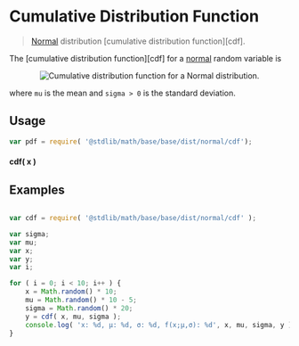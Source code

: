 Cumulative Distribution Function
===
> [Normal][normal] distribution [cumulative distribution function][cdf].

<!-- <intro> -->

The [cumulative distribution function][cdf] for a [normal][normal] random variable is

<!-- <equation class="equation" label="eq:" align="center" raw="" alt=""> -->
<div class="equation" align="center" data-raw-text="F(x;\mu,\sigma) = \frac12\left[1 + \operatorname{erf}\left(\frac{x-\mu}{\sigma\sqrt{2}}\right)\right]" data-equation="eq:cdf">
	<img src="https://cdn.rawgit.com/distributions-io/normal-cdf/336f5057e07852b8358ce8d6c721600833343718/docs/img/eqn.svg" alt="Cumulative distribution function for a Normal distribution.">
	<br>
</div>

where `mu` is the mean and `sigma > 0` is the standard deviation.

<!-- </intro> -->

<!-- <usage> -->

## Usage
``` javascript
var pdf = require( '@stdlib/math/base/base/dist/normal/cdf');
```

#### cdf( x )
<!-- </usage> -->

<!-- <examples> -->
## Examples

``` javascript

var cdf = require( '@stdlib/math/base/base/dist/normal/cdf' );

var sigma;
var mu;
var x;
var y;
var i;

for ( i = 0; i < 10; i++ ) {
	x = Math.random() * 10;
	mu = Math.random() * 10 - 5;
	sigma = Math.random() * 20;
	y = cdf( x, mu, sigma );
	console.log( 'x: %d, µ: %d, σ: %d, f(x;µ,σ): %d', x, mu, sigma, y );
}
```
<!-- </examples> -->


<!-- <links> -->
[normal]: https://en.wikipedia.org/wiki/Normal_distribution
<!-- </links> -->